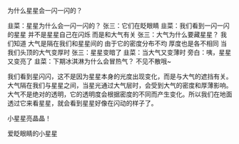 为什么星星会一闪一闪的？

韭菜：星星为什么会一闪一闪的？
张三：它们在眨眼睛
韭菜：我们看到一闪一闪的星星
并不是星星自己在闪烁
而是和大气有关
张三：大气为什么要藏星星？
我们知道
大气是隔在我们和星星间的
由于它的密度分布不均
厚度也是各不相同
当我们头顶的大气变厚时
张三：星星变暗了
韭菜：当大气又变薄时
旁白：咦，星星又变亮了
韭菜：下期冰淇淋为什么会冒热气？
不见不散哦~


我们看到星闪闪，这不是因为星星本身的光度出现变化，而是与大气的遮挡有关。大气隔在我们与星星之间，当星光通过大气层时，会受到大气的密度和厚薄影响。大气不是绝对的透明，它的透明度会根据密度的不同而产生变化。所以我们在地面透过它来看星星，就会看到星星好像在闪动的样子了。



小星星亮晶晶！



爱眨眼睛的小星星

